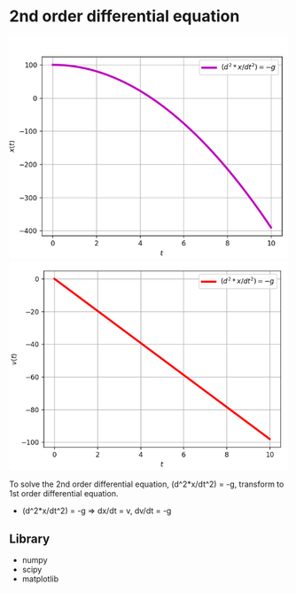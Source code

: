 # 2nd order differential equation
![image](/assets/スクリーンショット%202025-03-08%20015109.png)
![image](/assets/スクリーンショット%202025-03-08%20015123.png)

To solve the 2nd order differential equation, (d^2*x/dt^2) = -g,
transform to 1st order differential equation.
- (d^2*x/dt^2) = -g ⇒ dx/dt = v, dv/dt = -g

## Library
- numpy
- scipy
- matplotlib
